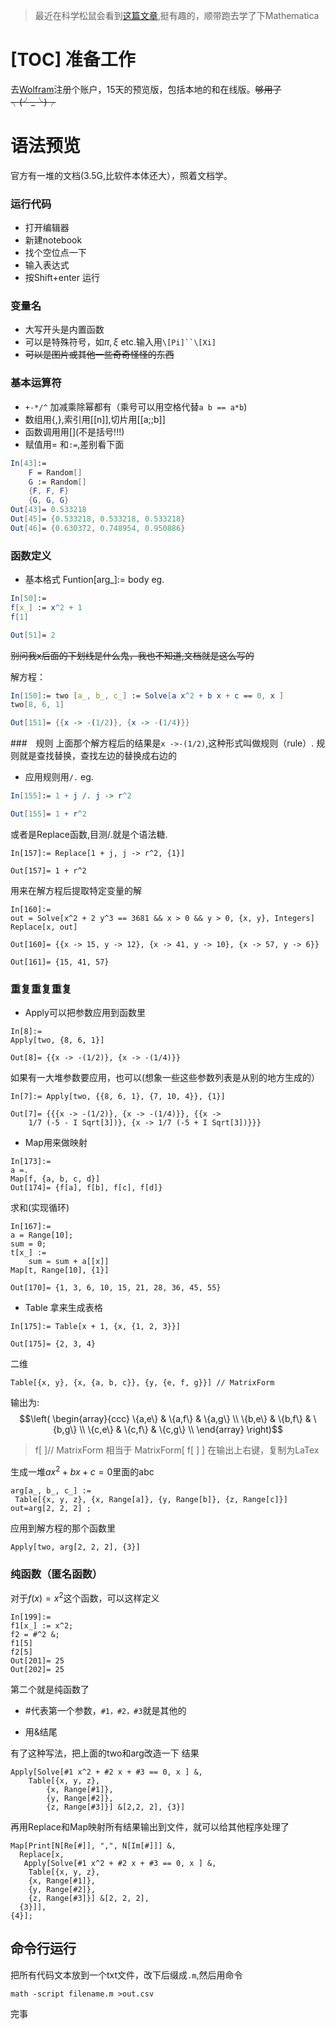 > 最近在科学松鼠会看到[这篇文章](http://songshuhui.net/archives/23604),挺有趣的，顺带跑去学了下Mathematica

[TOC]
准备工作
=========
去[Wolfram](http://www.wolframcloud.com/)注册个账户，15天的预览版，包括本地的和在线版。~~够用了╮(╯_╰)╭~~


语法预览
========
官方有一堆的文档(3.5G,比软件本体还大），照着文档学。

### 运行代码
+ 打开编辑器
+ 新建notebook
+ 找个空位点一下
+ 输入表达式
+ 按Shift+enter 运行


### 变量名

* 大写开头是内置函数
* 可以是特殊符号，如$\pi,\xi$ etc.输入用`\[Pi]``\[Xi]`
* ~~可以是图片或其他一些奇奇怪怪的东西~~

### 基本运算符

* `+-*/^` 加减乘除幂都有（乘号可以用空格代替`a b == a*b`)
* 数组用{,},索引用[[n]],切片用[[a;;b]]
* 函数调用用\[\](不是括号!!!)
* 赋值用= 和`:=`,差别看下面
``` mathematica
In[43]:=
    F = Random[]
    G := Random[]
    {F, F, F}
    {G, G, G}
Out[43]= 0.533218
Out[45]= {0.533218, 0.533218, 0.533218}
Out[46]= {0.630372, 0.748954, 0.950886}
```

### 函数定义
* 基本格式 Funtion[arg_]:= body
eg.
``` mathematica
In[50]:= 
f[x_] := x^2 + 1
f[1]

Out[51]= 2
```
~~别问我x后面的下划线是什么鬼，我也不知道,文档就是这么写的~~

解方程：
``` mathematica
In[150]:= two [a_, b_, c_] := Solve[a x^2 + b x + c == 0, x ]
two[8, 6, 1]

Out[151]= {{x -> -(1/2)}, {x -> -(1/4)}}

```

###　规则
上面那个解方程后的结果是`x ->-(1/2)`,这种形式叫做规则（rule）.
规则就是查找替换，查找左边的替换成右边的

* 应用规则用`/.`
eg.
``` mathematica
In[155]:= 1 + j /. j -> r^2

Out[155]= 1 + r^2
```
或者是Replace函数,目测/.就是个语法糖.

```
In[157]:= Replace[1 + j, j -> r^2, {1}]

Out[157]= 1 + r^2

```
用来在解方程后提取特定变量的解
```
In[160]:= 
out = Solve[x^2 + 2 y^3 == 3681 && x > 0 && y > 0, {x, y}, Integers]
Replace[x, out]

Out[160]= {{x -> 15, y -> 12}, {x -> 41, y -> 10}, {x -> 57, y -> 6}}

Out[161]= {15, 41, 57}

```

### 重复重复重复

* Apply可以把参数应用到函数里
```
In[8]:= 
Apply[two, {8, 6, 1}]

Out[8]= {{x -> -(1/2)}, {x -> -(1/4)}}

```
如果有一大堆参数要应用，也可以(想象一些这些参数列表是从别的地方生成的）
```
In[7]:= Apply[two, {{8, 6, 1}, {7, 10, 4}}, {1}]

Out[7]= {{{x -> -(1/2)}, {x -> -(1/4)}}, {{x -> 
    1/7 (-5 - I Sqrt[3])}, {x -> 1/7 (-5 + I Sqrt[3])}}}
```

* Map用来做映射
```
In[173]:= 
a =.
Map[f, {a, b, c, d}]
Out[174]= {f[a], f[b], f[c], f[d]}
```
求和(实现循环)
```
In[167]:= 
a = Range[10];
sum = 0;
t[x_] := 
    sum = sum + a[[x]]
Map[t, Range[10], {1}]

Out[170]= {1, 3, 6, 10, 15, 21, 28, 36, 45, 55}
```
* Table 拿来生成表格
```
In[175]:= Table[x + 1, {x, {1, 2, 3}}]

Out[175]= {2, 3, 4}
```
二维
```
Table[{x, y}, {x, {a, b, c}}, {y, {e, f, g}}] // MatrixForm
```
输出为:
$$\left(
\begin{array}{ccc}
 \{a,e\} & \{a,f\} & \{a,g\} \\
 \{b,e\} & \{b,f\} & \{b,g\} \\
 \{c,e\} & \{c,f\} & \{c,g\} \\
\end{array}
\right)$$

> f[ ]// MatrixForm 相当于 MatrixForm[ f[ ] ]
>在输出上右键，复制为LaTex

生成一堆$ax^2+bx+c=0$里面的abc
```
arg[a_, b_, c_] := 
 Table[{x, y, z}, {x, Range[a]}, {y, Range[b]}, {z, Range[c]}]
out=arg[2, 2, 2] ;
```
应用到解方程的那个函数里
```
Apply[two, arg[2, 2, 2], {3}]
```

### 纯函数（匿名函数）

对于$f(x)=x^2$这个函数，可以这样定义
```
In[199]:= 
f1[x_] := x^2;
f2 = #^2 &;
f1[5] 
f2[5]
Out[201]= 25
Out[202]= 25
```
第二个就是纯函数了 

* \#代表第一个参数，`#1，#2，#3`就是其他的

* 用&结尾

有了这种写法，把上面的two和arg改造一下
结果
```
Apply[Solve[#1 x^2 + #2 x + #3 == 0, x ] &, 
    Table[{x, y, z}, 
        {x, Range[#1]},
        {y, Range[#2]}, 
        {z, Range[#3]}] &[2,2, 2], {3}]
```
再用Replace和Map映射所有结果输出到文件，就可以给其他程序处理了

```
Map[Print[N[Re[#]], ",", N[Im[#]]] &, 
  Replace[x, 
   Apply[Solve[#1 x^2 + #2 x + #3 == 0, x ] &, 
    Table[{x, y, z}, 
    {x, Range[#1]}, 
    {y, Range[#2]}, 
    {z, Range[#3]}] &[2, 2, 2], 
  {3}]], 
{4}];
```



## 命令行运行
把所有代码文本放到一个txt文件，改下后缀成`.m`,然后用命令 
```
math -script filename.m >out.csv
```
完事

































